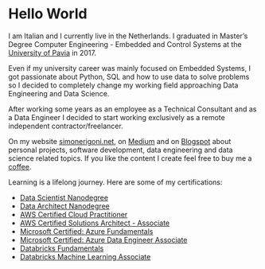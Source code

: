 # Hello World

I am Italian and I currently live in the Netherlands. I graduated in Master’s Degree Computer Engineering - Embedded and Control Systems at the [University of Pavia](https://web.unipv.it/) in 2017.

Even if my university career was mainly focused on Embedded Systems, I got passionate about Python, SQL and how to use data to solve problems so I decided to completely change my working field approaching Data Engineering and Data Science.

After working some years as an employee as a Technical Consultant and as a Data Engineer I decided to start working exclusively as a remote independent contractor/freelancer.

On my website [simonerigoni.net](http://www.simonerigoni.net), on [Medium](https://medium.com/@simone-rigoni01) and on [Blogspot](https://simonerigoni01.blogspot.com/) about personal projects, software development, data engineering and data science related topics. If you like the content I create feel free to buy me a [coffee](https://www.buymeacoffee.com/simonerigoni).

Learning is a lifelong journey. Here are some of my certifications:
- [Data Scientist Nanodegree](https://www.udacity.com/certificate/e/c57a3650-1917-11e9-9717-2b962bc64e44)
- [Data Architect Nanodegree](https://www.udacity.com/certificate/WGUCWDDL)
- [AWS Certified Cloud Practitioner](https://www.credly.com/badges/7a23b2b0-8930-4409-b63a-3460ea040311)
- [AWS Certified Solutions Architect - Associate](https://www.credly.com/badges/895f124c-d78f-4bc0-8960-e9a9c390602f)
- [Microsoft Certified: Azure Fundamentals](https://learn.microsoft.com/en-us/users/simonerigoni-3699/credentials/63ECBD76F6BAE9D8)
- [Microsoft Certified: Azure Data Engineer Associate](https://learn.microsoft.com/en-us/users/simonerigoni-3699/credentials/66B926D183CDF3CA)
- [Databricks Fundamentals](https://credentials.databricks.com/9db42d55-132f-47e5-aabb-cb97efbece37)
- [Databricks Machine Learning Associate](https://credentials.databricks.com/)
